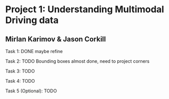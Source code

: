 # Project 1: Understanding Multimodal Driving data
## Mirlan Karimov & Jason Corkill
 Task 1: DONE maybe refine

 Task 2: TODO Bounding boxes almost done, need to project corners

 Task 3: TODO

 Task 4: TODO

 Task 5 (Optional): TODO
